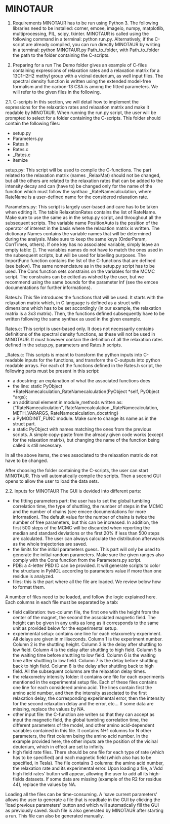 # MINOTAUR

1. Requirements
MINOTAUR has to be run using Python 3. The following libraries need to be installed: corner, emcee, imageio, numpy, matplotlib, multiprocessing, PIL, scipy, tkinter. MINOTAUR is called using the following command in a terminal: python run.py. Alternatively, if the C-script are already compiled, you can run directly MINOTAUR by  writing  in a terminal: python MINOTAUR.py Path_to_folder, with Path_to_folder the path to the folder containing the C-scripts.

2. Preparing for a run
The Demo folder gives an example of C-files containing expressions of relaxation rates and a relaxation matrix for a 13C1H2H2 methyl group with a vicinal deuterium, as well input files. The spectral density function is written using the extended model-free formalism and the carbon-13 CSA is among the fitted parameters. We will refer to the given files in the following.

2.1. C-scripts
In this section, we will detail how to implement the expressions for the relaxation rates and relaxation matrix and make it readable by MINOTAUR. When running the run.py script, the user will be prompted to select for a folder containing the C-scripts. This folder should contain the following files:
- setup.py
- Parameters.py
- Rates.h
- Rates.c
- _Rates.c
- itemize

setup.py: This script will be used to compile the C-functions. The part related to the relaxation matrix (names _RelaxMat) should not be changed, but all the others are related to the relaxation rates that can be added to the intensity decay and can (have to) be changed  only for the name of the function which must follow the synthax: _RateNamecalculation, where RateName is a user-defined name for the considered relaxation rate. 

Parameters.py: This script is largely user-based and care has to be taken when editing it. The table RelaxationRates contains the list of RateName. Make sure to use the same as in the setup.py script, and throughout all the subsequent scripts. The variable name PositionAuto is the position of the operator of interest in the basis where the relaxation matrix is written. The dictionary Names contains the variable names that will be determined during the analysis. Make sure to keep the same keys (OrderParam, CorrTimes, others). If one key has no associated variable, simply leave an empty table: []. The variables names do not have to match the ones used in the subsequent scripts, but will be used for labelling purposes. The ImportFunc function contains the list of the C-functions that are defined (see below). The same nomenclature as in the setup.py script has to be used. The Cons function sets constrains on the variables for the MCMC script. The constrains can be edited as wished by the user, but we recommend using the same bounds for the parameter lnf (see the emcee documentations for further informations).

Rates.h: This file introduces the functions that will be used. It starts with the relaxation matrix which, in C language is defined as a struct with dimensions which has to be set accordingly (in our example, the relaxation matrix is a 3x3 matrix). Then, the functions defined subsequently have to be written following the same synthax as used in the given example.

Rates.c: This script is user-based only. It does not necessarily contains definitions of the spectral density functions, as these will not be used in MINOTAUR. It must however contain the definition of all the relaxation rates defined in the setup.py, parameters and Rates.h scripts.

_Rates.c: This scripts is meant to transform the python inputs into C-readable inputs for the functions, and transform the C-outputs into python readable arrays. For each of the functions defined in the Rates.h script, the following parts must be present in this script:
- a docstring: an explanation of what the associated functions does
- the line: static PyObject *RateNamecalculation_RateNamecalculation(PyObject *self, PyObject *args);
- an additional element in module_methods written as: {"RateNamecalculation", RateNamecalculation _RateNamecalculation, METH_VARARGS, RateNamecalculation_docstring}
- a PyMODINIT\_FUNC module. Make sure to change its name as in the struct part.
- a static PyObject with names matching the ones from the previous scripts. A simple copy-paste from the already given code works (except for the relaxation matrix), but changing the name of the function being called is still necessary.

In all the above items, the ones associated to the relaxation matrix do not have to be changed. 

After choosing the folder containing the C-scripts, the user can start MINOTAUR. This will automatically compile the scripts. Then a second GUI opens to allow the user to load the data sets.


2.2. Inputs for MINOTAUR
The GUI is devided into different parts:
- the fitting parameters part: the user has to set the global tumbling correlation time, the type of shuttling, the number of steps in the MCMC and the number of chains (see emcee  documentations for more information). The default value for the number of chains is twice the number of free parameters, but this can be increased. In addition, the first 500 steps of the MCMC will be discarded when reporting the median and standard deviations or the first 20% if less than 500 steps are calculated. The user can always calculate the distribution afterwards as the whole trajectories are saved.
- the limits for the initial parameters guess. This part will only be used to generate the initial random parameters. Make sure the given ranges also comply with the Cons function from the Parameters.py script.
- PDB: a 4-letter PBD ID can be provided. It will generate scripts to color the structure in PyMOL according to parameters value if more than one residue is analyzed.
- files: this is the part where all the file are loaded. We review below how to format them.

A number of files need to be loaded, and follow the logic explained here. Each columns in each file must be separated by a tab:

- field calibration: two-column file, the first one with the height from the center of the magnet, the second the associated magnetic field. The height can be given in any units as long as it corresponds to the same unit as provided below for the experimental setup.
- experimental setup: contains one line for each relaxometry experiment. All delays are given in milliseconds. Column 1 is the experiment number. Column 2 is the shuttling height. Column 3 is the delay after shuttling to low field. Column 4 is the delay after shuttling to high field. Column 5 is the waiting time before shuttling to low field. Column 6 is the waiting time after shuttling to low field. Column 7 is the delay before shuttling back to high field. Column 8 is the delay after shuttling back to high field. All the subsequent columns are the relaxation delay times.
- the relaxometry intensity folder: it contains one file for each experiments mentioned in the experimental setup file. Each of these files contains one line for each considered amino acid. The lines contain first the amino acid number, and then the intensity associated to the first relaxation delay, the corresponding experimental error, then the  intensity for the second relaxation delay and the error, etc... If some data are missing, replace the values by NA.
- other input file: the C-function are writen so that they can accept as input the magnetic field, the global tumbling correlation time, the different parameters of the model, and other amino acid-dependent variables contained in this file. It contains N+1 columns for N other parameters, the first column being the amino acid number. In  the  example provided here, the other inputs are the position of the vicinal deuterium, which in effect are set to infinity.
- high field rate files. There should be one file for each type of rate (which has to be specified) and each magnetic field (which also has to be specified, in Tesla). The file contains 3 columns: the amino acid number, the relaxation rate and its experimental error. Upon  loading a file, a 'Add high field rates' button will appear, allowing the user to add all its high-fields datasets. If some data are missing (example of the R2 for residue 44), replace the values by NA.

Loading all the files can be time-consuming. A 'save current parameters' allows the user to generate a file that is readbale in the GUI by clicking the 'load previous parameters' button and which will automatically fill the GUI as previously saved. Such file is also generated by MINOTAUR after starting a run. This file can also be generated manually.
